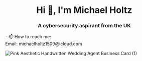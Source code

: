 <h1 align="center">Hi 👋, I'm Michael Holtz</h1>
<h3 align="center">A cybersecurity aspirant from the UK</h3>
- 📫 How to reach me: <Br>
  Email: michaelholtz1509@icloud.com

![Pink Aesthetic Handwritten Wedding Agent Business Card (1)](https://github.com/mholtz15/mholtz15/assets/157908872/70722121-0e6a-45ac-a18e-e70a14f3b200)




<!---
mholtz15/mholtz15 is a ✨ special ✨ repository because its `README.md` (this file) appears on your GitHub profile.
You can click the Preview link to take a look at your changes.
--->

